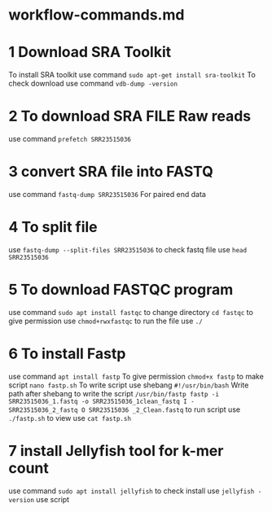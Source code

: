 # workflow-commands.md 
# 1 Download SRA Toolkit 
To install SRA toolkit use command `sudo apt-get install sra-toolkit`
To check download use command `vdb-dump -version`
# 2 To download SRA FILE Raw reads 
use command `prefetch SRR23515036`
# 3 convert SRA file into FASTQ 
use command `fastq-dump SRR23515036` For paired end data
# 4 To split file
use `fastq-dump --split-files SRR23515036` 
to check fastq file use `head SRR23515036`
# 5 To download FASTQC program 
use command `sudo apt install fastqc`
to change directory `cd fastqc`
to give permission use `chmod+rwxfastqc`
to run the file use `./`
# 6 To install Fastp
use command `apt install fastp`
To give permission `chmod+x fastp`
to make script `nano fastp.sh`
To write script use shebang `#!/usr/bin/bash`
Write path after shebang to write the script `/usr/bin/fastp fastp -i SRR23515036_1.fastq -o SRR23515036_1clean_fastq I - SRR23515036_2_fastq O SRR23515036 _2_Clean.fastq`
to run script use `./fastp.sh`
to view use `cat fastp.sh`
# 7 install Jellyfish tool for k-mer count 
use command `sudo apt install jellyfish`
to check install use `jellyfish -version`
use script

